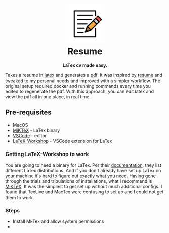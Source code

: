 <h1 align="center"><img src="icon.svg" width="124" /> <br />Resume</h1>
<p align="center"><strong>LaTex cv made easy.</strong></p>

Takes a resume in [latex](resume.tex) and generates a [pdf](resume.pdf). It was inspired by [resume](https://github.com/sb2nov/resume) and tweaked to my personal needs and improved with a simpler workflow. The original setup required docker and running commands every time you edited to regenerate the pdf. With this approach, you can edit latex and view the pdf all in one place, in real time.

## Pre-requisites

- MacOS
- [MiKTeX](https://miktex.org/) - LaTex binary
- [VSCode](https://code.visualstudio.com/) - editor
- [LaTeX-Workshop](https://github.com/James-Yu/LaTeX-Workshop) - VSCode extension for LaTex

### Getting LaTeX-Workshop to work

You are going to need a binary for LaTex. Per their [documentation](https://github.com/James-Yu/LaTeX-Workshop/wiki/Install#requirements), they list different LaTex distributions. And if you don't already have set up LaTex on your machine it's hard to figure out exactly what you need. Having gone through the trials and tribulations of installations, what I recommend is [MiKTeX](https://miktex.org/). It was the simplest to get set up without much additional configs. I found that TexLive and MacTex were confusing to set up and I could not get them to work.

### Steps

- Install MkTex and allow system permissions
- 